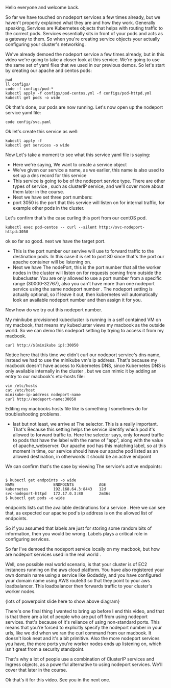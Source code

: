 Hello everyone and welcome back. 

So far we have touched on nodeport services a few times already, but we haven't properly explained what they are and how they work. Generally speaking, Services are Kubernetes objects that helps with routing traffic to the correct pods. Services essentially sits in front of your pods and acts as a gateway to them. So when you're creating service objects your actually configuring your cluster's networking. 

We've already demoed the nodeport service a few times already, but in this video we're going to take a closer look at this service. We're going to use the same set of yaml files that we used in our previous demos. So let's start by creating our apache and centos pods:

```
pwd 
ll configs/
code -f configs/pod-*
kubectl apply -f configs/pod-centos.yml -f configs/pod-httpd.yml
kubectl get pods -o wide
```

Ok that's done, our pods are now running. Let's now  open up the nodeport service yaml file:

```
code config/svc.yaml
```

Ok let's create this service as well:

```
kubectl apply -f 
kubectl get services -o wide
```

Now Let's take a moment  to see what this service yaml   file is saying:

- Here we're saying, We want to create a service object 
- We've given our service a name, as we earlier, this name is also used to set up a dns record for this service      
- This service is going to be of the nodeport service type. There are other types of service   , such as clusterIP service, and we'll cover more about them later in the course. 
- Next we have set three port numbers:
-  port 3050 is the port that this service will listen on for internal traffic, for example other pods in the cluster.


Let's confirm that's the case curling this port from our centOS pod.

```
kubectl exec pod-centos -- curl --silent http://svc-nodeport-httpd:3050
```

ok so far so good. next we have the target port. 

- This    is the port number our servive will use to forward traffic to the destination pods. In this case it is set to port 80 since that's the port our apache container will be listening on. 
- Next we have The nodePort, this is the port number that all the worker nodes in the cluster will listen on for requests coming from outside the kubecluster. You are only allowed to use a port number from a specific range (30000-32767), also you can't have more than one nodeport service using the same nodeport number . The nodeport  setting is actually optional, so if leave it out, then kubernetes will  automatically look an available nodeport number and then assign it for you.  

Now how do we try out this nodeport number. 

My minikube provisioned kubecluster is running in a self contained VM on my macbook, that means my   kubecluster views my macbook as the outside world. So we can demo this nodeport setting by trying to access it from my  macbook.


```
curl http://$(minikube ip):30050
```



Notice here that this time we didn't curl our nodeport service's dns name, instead we had to use the minikube vm's ip address. That's because my macbook doesn't have access to Kubernetes DNS, since Kubernetes DNS is only available internally in the cluster    , but we can mimic it by adding an entry to our macbook's etc-hosts file:


```
vim /etc/hosts
cat /etc/host
minikube-ip-address nodeport-name  
curl http://nodeport-name:30050

```

Editing my macbooks hosts file like is something I sometimes do for troubleshooting problems.  


- last but not least, we arrive at The selector. This is a really important. That's Because this setting helps the service identify which pod it's allowed to forward traffic to. Here the selector says, only forward traffic to pods that have the label with the name of "app", along with the value of apache_webserver. Our apache pod has this matching label, so at this moment in time, our service should have our apache pod listed as an allowed destination, in otherwords it should be an active endpoint

We can confirm that's the case by viewing The service's active endpoints:

```

$ kubectl get endpoints -o wide
NAME                 ENDPOINTS           AGE
kubernetes           192.168.64.3:8443   12d
svc-nodeport-httpd   172.17.0.3:80       2m36s
$ kubectl get pods -o wide
```

endpoints lists out the available destinations for a service        . Here we can see that, as expected our apache pod's   ip address is on the allowed list of endpoints. 


 
So if you assumed that labels are just for storing some random bits of information, then you would be wrong. Labels plays a critical    role in configuring services.




So far I've demoed the nodeport service locally on my macbook, but how are nodeport services used in the real world .  

Well, one possible real world scenario, is that your cluster is    of EC2 instances running on the aws cloud platform. You have also registered your own domain name using a service like Godaddy, and you have configured your domain name using AWS route53  so that they point to your aws loadbalancer. This  loadbalancer then forwards traffic to your cluster's worker nodes. 

{lots of powerpoint slide here to show above diagram}





There's one final thing I wanted to bring up before I end this video, and that is that there are a lot of people who are put off from using   nodeport services. that's because of it's reliance of using non-standard ports. This means that you're forced to explicitly specify the nodeport number in your urls, like we did when we ran the curl command from our macbook. It doesn't look neat and it's a bit primitive. Also the more nodeport services you have, the more ports you're worker nodes ends up listening on, which isn't great from a security standpoint. 


That's why a lot of people use a combination of ClusterIP services and Ingress objects, as a powerful alternative to using nodeport services. We'll cover that later in the course. 

Ok that's it for this video. See you in the next one. 
  